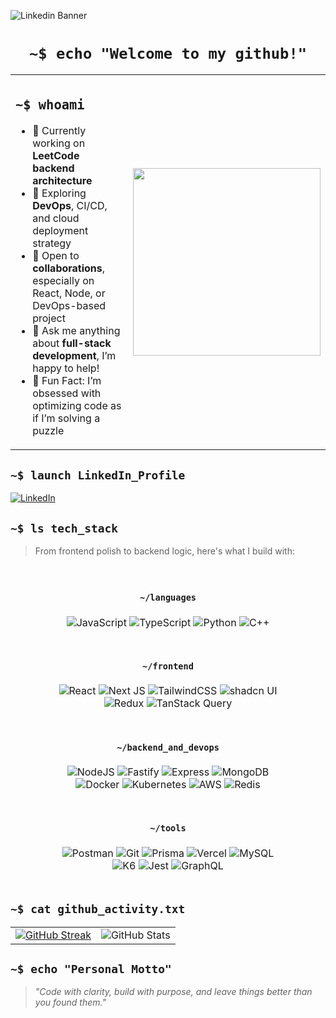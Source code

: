 ![Linkedin Banner](https://github.com/user-attachments/assets/6b147a54-0cb3-4b8b-b453-9bd502584e8e)
<h1 align="center"><code>~$ echo "Welcome to my github!"</code></h1>

<div align="center">
  <table>
    <tr>
      <td width="55%" valign="top">
        <h2><code>~$ whoami</code></h2>
        <ul>
          <li>🔭 Currently working on <strong>LeetCode backend architecture</strong></li>
          <li>🌱 Exploring <strong>DevOps</strong>, CI/CD, and cloud deployment strategy</li>
          <li>🤝 Open to <strong>collaborations</strong>, especially on React, Node, or DevOps-based project</li>
          <li>💬 Ask me anything about <strong>full-stack development</strong>, I’m happy to help!</li>
          <li>🧩 Fun Fact: I’m obsessed with optimizing code as if I’m solving a puzzle</li>
        </ul>
      </td>
      <td width="45%" align="center">
        <img src="https://media2.giphy.com/media/v1.Y2lkPTc5MGI3NjExY210ZW5ta3NocHI2a3Jxc2FpYmRnZ2UxNnRmMHN3eDFsZDg0enlqMSZlcD12MV9pbnRlcm5hbF9naWZfYnlfaWQmY3Q9Zw/78XCFBGOlS6keY1Bil/giphy.gif" width="300px" />
      </td>
    </tr>
  </table>
</div>

<h2><code>~$ launch LinkedIn_Profile</code></h2>

[![LinkedIn](https://img.shields.io/badge/LinkedIn-%230077B5.svg?style=for-the-badge&logo=linkedin&logoColor=white)](https://www.linkedin.com/in/daniyalahmed-dev/)

## <code>~$ ls tech_stack</code>

> From frontend polish to backend logic, here's what I build with:

<div align="center">
<table style="width: 80%; border-collapse: separate; border-spacing: 10px;">
<tr>
<td colspan="4" align="center" style="padding: 10px;">
<h4><code>~/languages</code></h4>
<img src="https://img.shields.io/badge/javascript-%23323330.svg?style=for-the-badge&logo=javascript&logoColor=%23F7DF1E" alt="JavaScript" />
<img src="https://img.shields.io/badge/typescript-%23007ACC.svg?style=for-the-badge&logo=typescript&logoColor=white" alt="TypeScript" />
<img src="https://img.shields.io/badge/python-3670A0?style=for-the-badge&logo=python&logoColor=ffdd54" alt="Python" />
<img src="https://img.shields.io/badge/c++-%2300599C.svg?style=for-the-badge&logo=c%2B%2B&logoColor=white" alt="C++" />
</td>
</tr>
<tr>
<td colspan="4" align="center" style="padding: 10px;">
<h4><code>~/frontend</code></h4>
<img src="https://img.shields.io/badge/react-%2320232a.svg?style=for-the-badge&logo=react&logoColor=%2361DAFB" alt="React" />
<img src="https://img.shields.io/badge/Next-black?style=for-the-badge&logo=next.js&logoColor=white" alt="Next JS" />
<img src="https://img.shields.io/badge/tailwindcss-%2338B2AC.svg?style=for-the-badge&logo=tailwind-css&logoColor=white" alt="TailwindCSS" />
<img src="https://img.shields.io/badge/shadcn/ui-%2338B2AC.svg?style=for-the-badge&logo=radix-ui&logoColor=white" alt="shadcn UI" />
<img src="https://img.shields.io/badge/redux-%23593d88.svg?style=for-the-badge&logo=redux&logoColor=white" alt="Redux" />
<img src="https://img.shields.io/badge/TanStack%20Query-FF4154?style=for-the-badge&logo=react-query&logoColor=white" alt="TanStack Query" />
</td>
</tr>
<tr>
<td colspan="4" align="center" style="padding: 10px;">
<h4><code>~/backend_and_devops</code></h4>
<img src="https://img.shields.io/badge/node.js-6DA55F?style=for-the-badge&logo=node.js&logoColor=white" alt="NodeJS" />
<img src="https://img.shields.io/badge/express.js-%23404d59.svg?style=for-the-badge&logo=express&logoColor=white" alt="Fastify" />
<img src="https://img.shields.io/badge/fastify-%23000000.svg?style=for-the-badge&logo=fastify&logoColor=white" alt="Express" />
<img src="https://img.shields.io/badge/MongoDB-%234ea94b.svg?style=for-the-badge&logo=mongodb&logoColor=white" alt="MongoDB" />
<img src="https://img.shields.io/badge/docker-2496ED?style=for-the-badge&logo=docker&logoColor=white" alt="Docker" />
<img src="https://img.shields.io/badge/kubernetes-326CE5?style=for-the-badge&logo=kubernetes&logoColor=white" alt="Kubernetes" />
<img src="https://img.shields.io/badge/AWS-%23FF9900.svg?style=for-the-badge&logo=amazon-aws&logoColor=white" alt="AWS" />
<img src="https://img.shields.io/badge/redis-%23DD0031.svg?style=for-the-badge&logo=redis&logoColor=white" alt="Redis" />
</td>
</tr>
<tr>
<td colspan="4" align="center" style="padding: 10px;">
<h4><code>~/tools</code></h4>
<img src="https://img.shields.io/badge/Postman-FF6C37?style=for-the-badge&logo=postman&logoColor=white" alt="Postman" />
<img src="https://img.shields.io/badge/git-F05032?style=for-the-badge&logo=git&logoColor=white" alt="Git" />
<img src="https://img.shields.io/badge/prisma-2D3748?style=for-the-badge&logo=prisma&logoColor=white" alt="Prisma" />
<img src="https://img.shields.io/badge/vercel-%23000000.svg?style=for-the-badge&logo=vercel&logoColor=white" alt="Vercel" />
<img src="https://img.shields.io/badge/mysql-%2300000f.svg?style=for-the-badge&logo=mysql&logoColor=white" alt="MySQL" />
<img src="https://img.shields.io/badge/k6-6946F6?style=for-the-badge&logo=k6&logoColor=white" alt="K6" />
<img src="https://img.shields.io/badge/jest-%23C21325.svg?style=for-the-badge&logo=jest&logoColor=white" alt="Jest" />
<img src="https://img.shields.io/badge/graphql-E10098?style=for-the-badge&logo=graphql&logoColor=white" alt="GraphQL" />
</td>
</tr>
</table>
</div>

<h2><code>~$ cat github_activity.txt</code></h2>

<div align="center">
  <table>
    <tr>
      <td align="center">
       <a href="https://git.io/streak-stats">
  <img src="https://github-readme-streak-stats-green-five.vercel.app?user=daniyalahmed21&theme=dark&border=E0E0E0&sideLabels=FFFFFF&title=3C3C3C&dates=FFFFFF" alt="GitHub Streak" />
</a>
      </td>
      <td align="center">
 <img src="https://github-readme-stats-nu-rouge-90.vercel.app/api?username=daniyalahmed21&theme=dark&rank_icon=github" alt="GitHub Stats" />
      </td>
    </tr>
  </table>
</div>

<h2><code>~$ echo "Personal Motto"</code></h2>

<blockquote>
<i>"Code with clarity, build with purpose, and leave things better than you found them."</i>
</blockquote>
